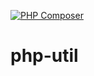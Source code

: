 [![PHP Composer](https://github.com/mathsgod/php-util/actions/workflows/php.yml/badge.svg)](https://github.com/mathsgod/php-util/actions/workflows/php.yml)

# php-util
